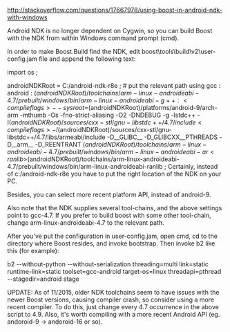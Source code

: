 http://stackoverflow.com/questions/17667978/using-boost-in-android-ndk-with-windows

Android NDK is no longer dependent on Cygwin, so you can build Boost with the NDK from within Windows command prompt (cmd).

In order to make Boost.Build find the NDK, edit boost\tools\build\v2\user-config.jam file and append the following text:

import os ;

androidNDKRoot = C:/android-ndk-r8e ; # put the relevant path
 using gcc : android :
     $(androidNDKRoot)/toolchains/arm-linux-androideabi-4.7/prebuilt/windows/bin/arm-linux-androideabi-g++ :
     <compileflags>--sysroot=$(androidNDKRoot)/platforms/android-9/arch-arm
     <compileflags>-mthumb
     <compileflags>-Os
     <compileflags>-fno-strict-aliasing
     <compileflags>-O2
     <compileflags>-DNDEBUG
     <compileflags>-g
     <compileflags>-lstdc++
     <compileflags>-I$(androidNDKRoot)/sources/cxx-stl/gnu-libstdc++/4.7/include
     <compileflags>-I$(androidNDKRoot)/sources/cxx-stl/gnu-libstdc++/4.7/libs/armeabi/include
     <compileflags>-D__GLIBC__
     <compileflags>-D_GLIBCXX__PTHREADS
     <compileflags>-D__arm__
     <compileflags>-D_REENTRANT
     <archiver>$(androidNDKRoot)/toolchains/arm-linux-androideabi-4.7/prebuilt/windows/bin/arm-linux-androideabi-ar
     <ranlib>$(androidNDKRoot)/toolchains/arm-linux-androideabi-4.7/prebuilt/windows/bin/arm-linux-androideabi-ranlib
         ;
Certainly, instead of c:/android-ndk-r8e you have to put the right location of the NDK on your PC.

Besides, you can select more recent platform API, instead of android-9.

Also note that the NDK supplies several tool-chains, and the above settings point to gcc-4.7. If you prefer to build boost with some other tool-chain, change arm-linux-androideabi-4.7 to the relevant path.

After you've put the configuration in user-config.jam, open cmd, cd to the directory where Boost resides, and invoke bootstrap. Then invoke b2 like this (for example):

b2 --without-python --without-serialization threading=multi link=static runtime-link=static toolset=gcc-android target-os=linux threadapi=pthread --stagedir=android stage

UPDATE: As of 11/2015, older NDK toolchains seem to have issues with the newer Boost versions, causing compiler crash, so consider using a more recent compiler. To do this, just change every 4.7 occurrence in the above script to 4.9. Also, it's worth compiling with a more recent Android API (eg. andoroid-9 -> andoroid-16 or so).